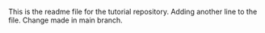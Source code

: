 This is the readme file for the tutorial repository.
Adding another line to the file.
Change made in main branch.
